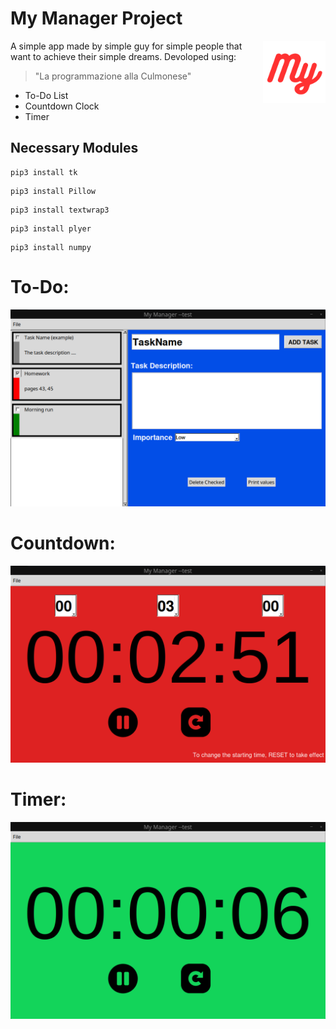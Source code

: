 # My Manager Project 

<img align="right" width = 100 height = 100 src="https://github.com/YounesRabeh/University_Projects/blob/main/my_manager/about/MyManagerLogo.png">
A simple app made by simple guy for simple people that want to achieve their simple dreams. Devoloped using:

>"La programmazione alla Culmonese" 

* To-Do List
* Countdown Clock
* Timer

## Necessary Modules
```
pip3 install tk
```
```
pip3 install Pillow
```
```
pip3 install textwrap3
```
```
pip3 install plyer
```
```
pip3 install numpy
```

# To-Do:
![](https://github.com/YounesRabeh/University_Projects/blob/main/my_manager/about/ToDoWindow.png)

# Countdown:
![](https://github.com/YounesRabeh/University_Projects/blob/main/my_manager/about/CountdownWindow.png)

# Timer:
![](https://github.com/YounesRabeh/University_Projects/blob/main/my_manager/about/TimerWindow.png)
